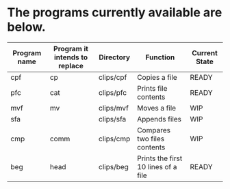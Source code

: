 # The programs currently available are below.

|Program name|Program it intends to replace|Directory|Function|Current State|
|---         |---                          |---      | ---|---|
|cpf         |        cp                   |clips/cpf|Copies a file|READY|
|pfc         |        cat                  |clips/pfc|Prints file contents|READY|
|mvf         |        mv                   |clips/mvf|Moves a file|WIP|
|sfa         |                             |clips/sfa|Appends files|WIP|
|cmp         |        comm                 |clips/cmp|Compares two files contents|WIP|
|beg         |        head                 |clips/beg|Prints the first 10 lines of a file|READY|

